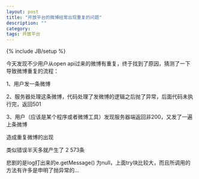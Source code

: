 ```yaml
---
layout: post
title: "开放平台的微博经常出现重复的问题"
description: ""
category:
tags: 开放平台
---
```

{% include JB/setup %}



今天发现不少用户从open api过来的微博有重复，终于找到了原因，猜测了一下导致微博重复的流程：

1、用户发一条微博

2、服务器处理这条微博，代码处理了发微博的逻辑之后抛了异常，后面代码未执行完，返回501

3、用户（应该是某个程序或者微博工具）发现服务器端返回非200，又发了一遍上条微博

造成重复微博的出现

类似错误半天多就产生了 2 573条

悲剧的是log打出来的e.getMessage() 为null，上面try块比较大，而且所调用的方法有许多是申明了抛异常的...

